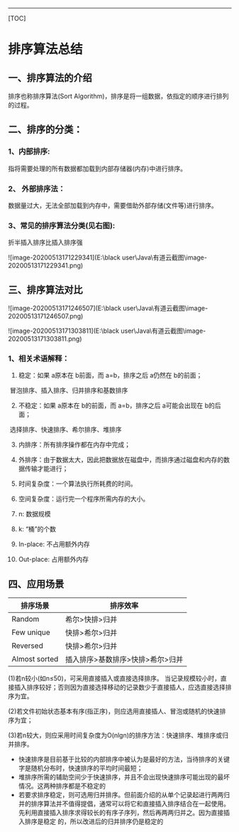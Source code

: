 

------

[TOC]

# 排序算法总结

## 一、排序算法的介绍 

排序也称排序算法(Sort Algorithm)，排序是将一组数据，依指定的顺序进行排列的过程。

 

## 二、排序的分类：

###  1、内部排序:

指将需要处理的所有数据都加载到内部存储器(内存)中进行排序。



### 2、 外部排序法：

数据量过大，无法全部加载到内存中，需要借助外部存储(文件等)进行排序。

 

### 3、常见的排序算法分类(见右图):

折半插入排序比插入排序强

![image-20200513171229341](E:\black user\Java\有道云截图\image-20200513171229341.png)

## 三、排序算法对比

![image-20200513171246507](E:\black user\Java\有道云截图\image-20200513171246507.png)

![image-20200513171303811](E:\black user\Java\有道云截图\image-20200513171303811.png)



### 1、相关术语解释：

1) 稳定：如果 a原本在 b前面，而 a=b，排序之后 a仍然在 b的前面；

​			 冒泡排序、插入排序、归并排序和基数排序

2) 不稳定：如果 a原本在 b的前面，而 a=b，排序之后 a可能会出现在 b的后面；

​			 选择排序、快速排序、希尔排序、堆排序



3) 内排序：所有排序操作都在内存中完成；

4) 外排序：由于数据太大，因此把数据放在磁盘中，而排序通过磁盘和内存的数据传输才能进行；

5) 时间复杂度：一个算法执行所耗费的时间。

6) 空间复杂度：运行完一个程序所需内存的大小。

7) n: 数据规模

8) k: “桶”的个数

9) In-place:   不占用额外内存

10) Out-place: 占用额外内存

## 四、应用场景

| 排序场景      | 排序效率                         |
| ------------- | -------------------------------- |
| Random        | 希尔>快排>归并                   |
| Few unique    | 快排>希尔>归并                   |
| Reversed      | 快排>希尔>归并                   |
| Almost sorted | 插入排序>基数排序>快排>希尔>归并 |

(1)若n较小(如n≤50)，可采用直接插入或直接选择排序。 当记录规模较小时，直接插入排序较好；否则因为直接选择移动的记录数少于直接插人，应选直接选择排序为宜。

(2)若文件初始状态基本有序(指正序)，则应选用直接插人、冒泡或随机的快速排序为宜；

(3)若n较大，则应采用时间复杂度为O(nlgn)的排序方法：快速排序、堆排序或归并排序。

- 快速排序是目前基于比较的内部排序中被认为是最好的方法，当待排序的关键字是随机分布时，快速排序的平均时间最短；
- 堆排序所需的辅助空间少于快速排序，并且不会出现快速排序可能出现的最坏情况。这两种排序都是不稳定的
- 若要求排序稳定，则可选用归并排序。但前面介绍的从单个记录起进行两两归并的排序算法并不值得提倡，通常可以将它和直接插入排序结合在一起使用。先利用直接插入排序求得较长的有序子序列，然后再两两归并之。因为直接插入排序是稳定 的，所以改进后的归并排序仍是稳定的